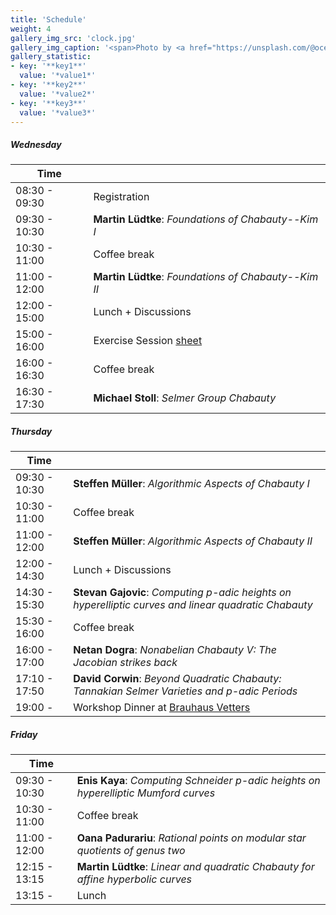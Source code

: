 ```yaml
---
title: 'Schedule'
weight: 4
gallery_img_src: 'clock.jpg'
gallery_img_caption: '<span>Photo by <a href="https://unsplash.com/@oceanng?utm_source=unsplash&amp;utm_medium=referral&amp;utm_content=creditCopyText">Ocean Ng</a> on <a href="https://unsplash.com/s/photos/clock?utm_source=unsplash&amp;utm_medium=referral&amp;utm_content=creditCopyText">Unsplash</a></span>'
gallery_statistic:
- key: '**key1**'
  value: '*value1*'
- key: '**key2**'
  value: '*value2*'
- key: '**key3**'
  value: '*value3*'
---
```


##### Wednesday

| Time           |                                                                                                                                 | 
| -------------- | --------------------------------------------------------------------------------------------------------------------------------|  
| 08:30 - 09:30  | Registration                                                                                                                    |
| 09:30 - 10:30  | **Martin Lüdtke**: *Foundations of Chabauty--Kim I*                                                                             | 
| 10:30 - 11:00  | Coffee break                                                                                                                    |
| 11:00 - 12:00  | **Martin Lüdtke**: *Foundations of Chabauty--Kim II*                                                                            | 
| 12:00 - 15:00  | Lunch + Discussions                                                                                                             | 
| 15:00 - 16:00  | Exercise Session [sheet](https://raw.githubusercontent.com/tholzschuh/uni-files/master/workshops/chabauty-kim-24/exercises.pdf) | 
| 16:00 - 16:30  | Coffee break                                                                                                                    |
| 16:30 - 17:30  | **Michael Stoll**: *Selmer Group Chabauty*                                                                                      | 

##### Thursday

| Time                |                                                                                                      | 
| ------------------- | ---------------------------------------------------------------------------------------------------- |  
| 09:30 - 10:30       | **Steffen Müller**: *Algorithmic Aspects of Chabauty I*                                              | 
| 10:30 - 11:00       | Coffee break                                                                                         |
| 11:00 - 12:00       | **Steffen Müller**: *Algorithmic Aspects of Chabauty II*                                             | 
| 12:00 - 14:30       | Lunch + Discussions                                                                                  | 
| 14:30 - 15:30       | **Stevan Gajovic**: *Computing p-adic heights on hyperelliptic curves and linear quadratic Chabauty* | 
| 15:30 - 16:00       | Coffee break                                                                                         |
| 16:00 - 17:00       | **Netan Dogra**: *Nonabelian Chabauty V: The Jacobian strikes back*                                  | 
| 17:10 - 17:50       | **David Corwin**: *Beyond Quadratic Chabauty: Tannakian Selmer Varieties and $p$-adic Periods*                                                                              |
| 19:00 -             | Workshop Dinner at [Brauhaus Vetters](https://www.brauhaus-vetter.de/en)                             |

##### Friday

| Time           |                                                                                       | 
| -------------- | --------------------------------------------------------------------------------------|  
| 09:30 - 10:30  | **Enis Kaya**: *Computing Schneider $p$-adic heights on hyperelliptic Mumford curves* | 
| 10:30 - 11:00  | Coffee break                                                                          |
| 11:00 - 12:00  | **Oana Padurariu**: *Rational points on modular star quotients of genus two*          |
| 12:15 - 13:15  | **Martin Lüdtke**: *Linear and quadratic Chabauty for affine hyperbolic curves*       | 
| 13:15 -   | Lunch                                                                                      | 
